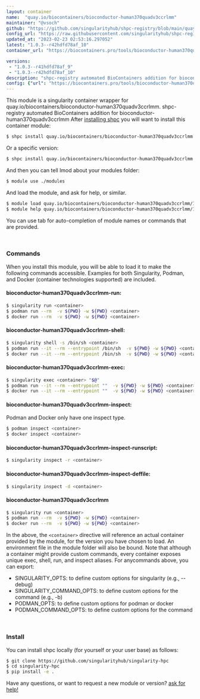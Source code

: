 ```yaml
---
layout: container
name:  "quay.io/biocontainers/bioconductor-human370quadv3ccrlmm"
maintainer: "@vsoch"
github: "https://github.com/singularityhub/shpc-registry/blob/main/quay.io/biocontainers/bioconductor-human370quadv3ccrlmm/container.yaml"
config_url: "https://raw.githubusercontent.com/singularityhub/shpc-registry/main/quay.io/biocontainers/bioconductor-human370quadv3ccrlmm/container.yaml"
updated_at: "2023-02-23 02:53:16.297052"
latest: "1.0.3--r42hdfd78af_10"
container_url: "https://biocontainers.pro/tools/bioconductor-human370quadv3ccrlmm"

versions:
 - "1.0.3--r41hdfd78af_9"
 - "1.0.3--r42hdfd78af_10"
description: "shpc-registry automated BioContainers addition for bioconductor-human370quadv3ccrlmm"
config: {"url": "https://biocontainers.pro/tools/bioconductor-human370quadv3ccrlmm", "maintainer": "@vsoch", "description": "shpc-registry automated BioContainers addition for bioconductor-human370quadv3ccrlmm", "latest": {"1.0.3--r42hdfd78af_10": "sha256:80b09e7b9ccc6b213e8efa8c272256b630269eee80dccc3ce576f6999e0664d8"}, "tags": {"1.0.3--r41hdfd78af_9": "sha256:53c5e270ce3ae6d895ea2cc78c974be778f80fd8934ac72649dcdadd92e24b59", "1.0.3--r42hdfd78af_10": "sha256:80b09e7b9ccc6b213e8efa8c272256b630269eee80dccc3ce576f6999e0664d8"}, "docker": "quay.io/biocontainers/bioconductor-human370quadv3ccrlmm"}
---
```


This module is a singularity container wrapper for quay.io/biocontainers/bioconductor-human370quadv3ccrlmm.
shpc-registry automated BioContainers addition for bioconductor-human370quadv3ccrlmm
After [installing shpc](#install) you will want to install this container module:


```bash
$ shpc install quay.io/biocontainers/bioconductor-human370quadv3ccrlmm
```

Or a specific version:

```bash
$ shpc install quay.io/biocontainers/bioconductor-human370quadv3ccrlmm:1.0.3--r42hdfd78af_10
```

And then you can tell lmod about your modules folder:

```bash
$ module use ./modules
```

And load the module, and ask for help, or similar.

```bash
$ module load quay.io/biocontainers/bioconductor-human370quadv3ccrlmm/1.0.3--r42hdfd78af_10
$ module help quay.io/biocontainers/bioconductor-human370quadv3ccrlmm/1.0.3--r42hdfd78af_10
```

You can use tab for auto-completion of module names or commands that are provided.

<br>

### Commands

When you install this module, you will be able to load it to make the following commands accessible.
Examples for both Singularity, Podman, and Docker (container technologies supported) are included.

#### bioconductor-human370quadv3ccrlmm-run:

```bash
$ singularity run <container>
$ podman run --rm  -v ${PWD} -w ${PWD} <container>
$ docker run --rm  -v ${PWD} -w ${PWD} <container>
```

#### bioconductor-human370quadv3ccrlmm-shell:

```bash
$ singularity shell -s /bin/sh <container>
$ podman run --it --rm --entrypoint /bin/sh  -v ${PWD} -w ${PWD} <container>
$ docker run --it --rm --entrypoint /bin/sh  -v ${PWD} -w ${PWD} <container>
```

#### bioconductor-human370quadv3ccrlmm-exec:

```bash
$ singularity exec <container> "$@"
$ podman run --it --rm --entrypoint ""  -v ${PWD} -w ${PWD} <container> "$@"
$ docker run --it --rm --entrypoint ""  -v ${PWD} -w ${PWD} <container> "$@"
```

#### bioconductor-human370quadv3ccrlmm-inspect:

Podman and Docker only have one inspect type.

```bash
$ podman inspect <container>
$ docker inspect <container>
```

#### bioconductor-human370quadv3ccrlmm-inspect-runscript:

```bash
$ singularity inspect -r <container>
```

#### bioconductor-human370quadv3ccrlmm-inspect-deffile:

```bash
$ singularity inspect -d <container>
```



#### bioconductor-human370quadv3ccrlmm

```bash
$ singularity run <container>
$ podman run --rm  -v ${PWD} -w ${PWD} <container>
$ docker run --rm  -v ${PWD} -w ${PWD} <container>
```


In the above, the `<container>` directive will reference an actual container provided
by the module, for the version you have chosen to load. An environment file in the
module folder will also be bound. Note that although a container
might provide custom commands, every container exposes unique exec, shell, run, and
inspect aliases. For anycommands above, you can export:

 - SINGULARITY_OPTS: to define custom options for singularity (e.g., --debug)
 - SINGULARITY_COMMAND_OPTS: to define custom options for the command (e.g., -b)
 - PODMAN_OPTS: to define custom options for podman or docker
 - PODMAN_COMMAND_OPTS: to define custom options for the command

<br>

### Install

You can install shpc locally (for yourself or your user base) as follows:

```bash
$ git clone https://github.com/singularityhub/singularity-hpc
$ cd singularity-hpc
$ pip install -e .
```

Have any questions, or want to request a new module or version? [ask for help!](https://github.com/singularityhub/singularity-hpc/issues)